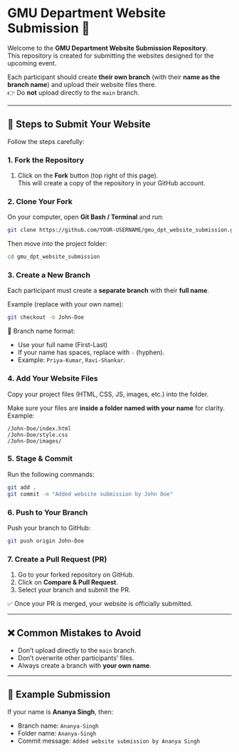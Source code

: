 # GMU Department Website Submission 🚀

Welcome to the **GMU Department Website Submission Repository**.  
This repository is created for submitting the websites designed for the upcoming event.  

Each participant should create **their own branch** (with their **name as the branch name**) and upload their website files there.  
👉 Do **not** upload directly to the `main` branch.

---

## 🔹 Steps to Submit Your Website

Follow the steps carefully:

### 1. Fork the Repository
1. Click on the **Fork** button (top right of this page).  
   This will create a copy of the repository in your GitHub account.  

### 2. Clone Your Fork
On your computer, open **Git Bash / Terminal** and run:
```bash
git clone https://github.com/YOUR-USERNAME/gmu_dpt_website_submission.git
```

Then move into the project folder:
```bash
cd gmu_dpt_website_submission
```

### 3. Create a New Branch
Each participant must create a **separate branch** with their **full name**.  

Example (replace with your own name):
```bash
git checkout -b John-Doe
```

📌 Branch name format:
- Use your full name (First-Last)  
- If your name has spaces, replace with `-` (hyphen).  
- Example: `Priya-Kumar`, `Ravi-Shankar`.

### 4. Add Your Website Files
Copy your project files (HTML, CSS, JS, images, etc.) into the folder.  

Make sure your files are **inside a folder named with your name** for clarity.  
Example:
```
/John-Doe/index.html
/John-Doe/style.css
/John-Doe/images/
```

### 5. Stage & Commit
Run the following commands:
```bash
git add .
git commit -m "Added website submission by John Doe"
```

### 6. Push to Your Branch
Push your branch to GitHub:
```bash
git push origin John-Doe
```

### 7. Create a Pull Request (PR)
1. Go to your forked repository on GitHub.  
2. Click on **Compare & Pull Request**.  
3. Select your branch and submit the PR.  

✅ Once your PR is merged, your website is officially submitted.

---

## ❌ Common Mistakes to Avoid
- Don’t upload directly to the `main` branch.  
- Don’t overwrite other participants’ files.  
- Always create a branch with **your own name**.  

---

## 📝 Example Submission
If your name is **Ananya Singh**, then:  
- Branch name: `Ananya-Singh`  
- Folder name: `Ananya-Singh`  
- Commit message: `Added website submission by Ananya Singh`
